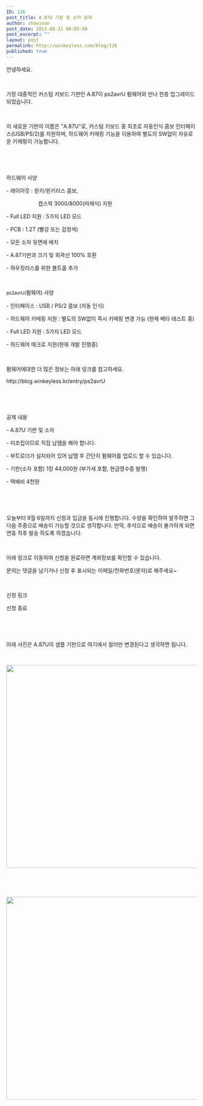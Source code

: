 ```yaml
---
ID: 126
post_title: A.87U 기판 및 소자 공제
author: showjean
post_date: 2013-08-31 08:05:08
post_excerpt: ""
layout: post
permalink: http://winkeyless.com/blog/126
published: true
---
```

<p>안녕하세요.</p><p><br /></p><p>가장 대중적인 커스텀 키보드&nbsp;기판인 A.87이 ps2avrU 펌웨어와 만나 한층 업그레이드 되었습니다.</p><p><br /></p><p>이 새로운 기판의 이름은 "A.87U"로, 커스텀 키보드 중 최초로 자동인식&nbsp;콤보 인터페이스(USB/PS/2)를 지원하며, 하드웨어 키매핑 기능을 이용하여&nbsp;별도의 SW없이 자유로운 키매핑이 가능합니다.</p><p><br /></p><p><br /></p><p>하드웨어 사양</p><p>- 레이아웃 : 윈키/윈키리스 콤보,&nbsp;</p><p style="margin-left: 6em;">캡스락 3000/8000(마제식) 지원</p><p>- Full LED 지원 : 5가지 LED 모드</p><p>- PCB : 1.2T (빨강 또는 검정색)</p><p>- 모든 소자 뒷면에 배치</p><p>- A.87기판과 크기 및 외곽선&nbsp;100% 호환</p><p>- 하우징리스를 위한 볼트홀 추가</p><p><br /></p><p><span style="font-size: 9pt; line-height: 1.5;">ps2avrU(</span>펌웨어) 사양&nbsp;</p><p>- 인터페이스 : USB / PS/2 콤보 (자동 인식)</p><p>- 하드웨어 키매핑 지원 : 별도의 SW없이 즉시 키매핑 변경 가능 (현재 베타 테스트 중)</p><p>- Full LED 지원 : 5가지 LED 모드</p><p>- 하드웨어 매크로 지원(현재 개발 진행중)</p><p><br /></p><p>펌웨어에대한 더 많은 정보는 아래 링크를 참고하세요.</p><p>http://blog.winkeyless.kr/entry/ps2avrU</p><p><br /></p><p><br /></p><p>공제 내용</p><p>- A.87U 기판 및 소자</p><p>- 미조립이므로 직접 납땜을 해야 합니다.</p><p>- 부트로더가 설치되어 있어 납땜 후&nbsp;간단히 펌웨어를&nbsp;업로드&nbsp;할 수 있습니다.</p><p>- 기판(소자 포함) 1장 44,000원 (부가세 포함, 현금영수증&nbsp;발행)</p><p>- 택배비 4천원</p><p><br /></p><p><br /></p><p>오늘부터 9월 6일까지 신청과 입금을 동시에 진행합니다. 수량을 확인하여 발주하면 그 다음 주중으로&nbsp;배송이 가능할 것으로 생각합니다. 만약, 추석으로 배송이 불가하게 되면 연휴 직후 발송 하도록 하겠습니다.</p><p><br /></p><p>아래 링크로 이동하여 신청을 완료하면 계좌정보를 확인할 수 있습니다.</p><p>문의는 댓글을 남기거나&nbsp;신청 후 표시되는 이메일/전화번호(문자)로 해주세요~</p><p><br /></p><p>신청 링크</p><p>신청 종료</p><p><br /></p><p><br /></p><p>아래 사진은 A.87U의 샘플 기판으로 여기에서 컬러만 변경된다고 생각하면 됩니다.</p><p><br /></p><p style="text-align: center; clear: none; float: none;"><img src="http://winkeyless.com/blog/wp-content/uploads/1/cfile29.uf.2158E43852219D601CB62E.jpg" class="aligncenter" width="800" height="536" filename="DSC_9370.jpg" filemime="image/jpeg" /></p><p><br /></p><p><br /></p><p style="text-align: center; clear: none; float: none;"><img src="http://winkeyless.com/blog/wp-content/uploads/1/cfile24.uf.215D693852219D61194E2D.jpg" class="aligncenter" width="800" height="536" filename="DSC_9372.jpg" filemime="image/jpeg" /></p><p style="text-align: center; clear: none; float: none;"><br /></p><p style="text-align: center; clear: none; float: none;"><br /></p><p style="text-align: left; clear: none; float: none;"><br /></p><p style="text-align: center; clear: none; float: none;"><br /></p><p style="text-align: center; clear: none; float: none;"><br /></p><p><br /></p>